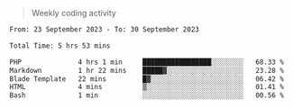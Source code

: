 > Weekly coding activity
<!--START_SECTION:waka-->

```txt
From: 23 September 2023 - To: 30 September 2023

Total Time: 5 hrs 53 mins

PHP              4 hrs 1 min     █████████████████░░░░░░░░   68.33 %
Markdown         1 hr 22 mins    █████▓░░░░░░░░░░░░░░░░░░░   23.28 %
Blade Template   22 mins         █▓░░░░░░░░░░░░░░░░░░░░░░░   06.42 %
HTML             4 mins          ▒░░░░░░░░░░░░░░░░░░░░░░░░   01.41 %
Bash             1 min           ░░░░░░░░░░░░░░░░░░░░░░░░░   00.56 %
```

<!--END_SECTION:waka-->
